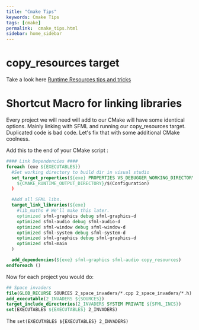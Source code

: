 ```yaml
---
title: "Cmake Tips"
keywords: Cmake Tips
tags: [cmake]
permalink:  cmake_tips.html
sidebar: home_sidebar
---
```


# copy_resources target

Take a look here  [Runtime Resources tips and tricks](resources)

# Shortcut Macro for linking libraries

Every project we will need will add to our CMake will have some identical options. Mainly linking with SFML and running our copy_resources target. Duplicated code is bad code. Let's fix that with some additional CMake coolness.

Add this to the end of your CMake script :

```cmake
#### Link Dependencies ####
foreach (exe ${EXECUTABLES})
  #Set working directory to build dir in visual studio
  set_target_properties(${exe} PROPERTIES VS_DEBUGGER_WORKING_DIRECTORY
    ${CMAKE_RUNTIME_OUTPUT_DIRECTORY}/$(Configuration)
  )

  #Add all SFML libs.
  target_link_libraries(${exe}
    #lib_maths # We'll make this later.
    optimized sfml-graphics debug sfml-graphics-d
    optimized sfml-audio debug sfml-audio-d
    optimized sfml-window debug sfml-window-d
    optimized sfml-system debug sfml-system-d
    optimized sfml-graphics debug sfml-graphics-d
    optimized sfml-main
  )

  add_dependencies(${exe} sfml-graphics sfml-audio copy_resources)
endforeach ()
```

Now for each project you would do:

```cmake
## Space invaders
file(GLOB_RECURSE SOURCES 2_space_invaders/*.cpp 2_space_invaders/*.h)
add_executable(2_INVADERS ${SOURCES})
target_include_directories(2_INVADERS SYSTEM PRIVATE ${SFML_INCS})
set(EXECUTABLES ${EXECUTABLES} 2_INVADERS)
```

The `set(EXECUTABLES ${EXECUTABLES} 2_INVADERS)` 

